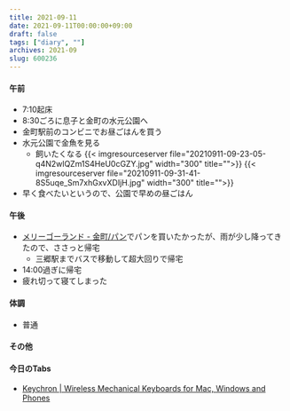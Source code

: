 ```yaml
---
title: 2021-09-11
date: 2021-09-11T00:00:00+09:00
draft: false
tags: ["diary", ""]
archives: 2021-09
slug: 600236
---
```

#### 午前
- 7:10起床
- 8:30ごろに息子と金町の水元公園へ
- 金町駅前のコンビニでお昼ごはんを買う
- 水元公園で金魚を見る
  - 飼いたくなる
{{< imgresourceserver file="20210911-09-23-05-q4N2wlQZm1S4HeU0cGZY.jpg" width="300" title="">}}
{{< imgresourceserver file="20210911-09-31-41-8S5uqe_Sm7xhGxvXDIjH.jpg" width="300" title="">}}
- 早く食べたいというので、公園で早めの昼ごはん
#### 午後
- [メリーゴーランド - 金町/パン](https://tabelog.com/tokyo/A1324/A132403/13104051/)でパンを買いたかったが、雨が少し降ってきたので、ささっと帰宅
  - 三郷駅までバスで移動して超大回りで帰宅
- 14:00過ぎに帰宅
- 疲れ切って寝てしまった
#### 体調
- 普通
#### その他
#### 今日のTabs
- [Keychron | Wireless Mechanical Keyboards for Mac, Windows and Phones](https://www.keychron.com/)